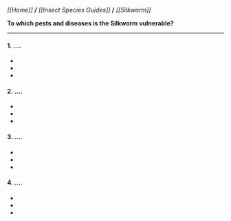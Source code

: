 _[[Home]] **/** [[Insect Species Guides]]_ **/** _[[Silkworm]]_

**To which pests and diseases is the Silkworm vulnerable?**

***

#### 1. ....

-
-
-

#### 2. ....

-
-
-


#### 3. ....

-
-
-

#### 4. ....

-
-
-